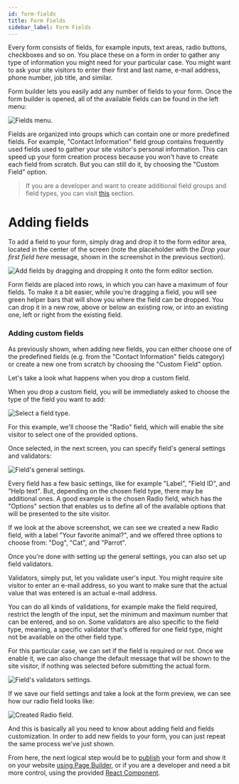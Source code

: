 ```yaml
---
id: form-fields
title: Form Fields
sidebar_label: Form Fields
---
```


Every form consists of fields, for example inputs, text areas, radio buttons, checkboxes and so on. You place these on a form in order to gather any type of information you might need for your particular case. You might want to ask your site visitors to enter their first and last name, e-mail address, phone number, job title, and similar.

Form builder lets you easily add any number of fields to your form. Once the form builder is opened, all of the available fields can be found in the left menu:

![Fields menu.](/img/webiny-apps/form-builder/form-fields/fields-menu.png)

Fields are organized into groups which can contain one or more predefined fields. For example, "Contact Information" field group contains frequently used fields used to gather your site visitor's personal information. This can speed up your form creation process because you won't have to create each field from scratch. But you can still do it, by choosing the "Custom Field" option.

> If you are a developer and want to create additional field groups and field types, you can visit [this](/docs/webiny-apps/form-builder/creating-new-form-fields) section.

# Adding fields

To add a field to your form, simply drag and drop it to the form editor area, located in the center of the screen (note the placeholder with the _Drop your first field here_ message, shown in the screenshot in the previous section).

![Add fields by dragging and dropping it onto the form editor section.](/img/webiny-apps/form-builder/form-fields/add-field.png)

Form fields are placed into rows, in which you can have a maximum of four fields. To make it a bit easier, while you're dragging a field, you will see green helper bars that will show you where the field can be dropped. You can drop it in a new row, above or below an existing row, or into an existing one, left or right from the existing field.

### Adding custom fields

As previously shown, when adding new fields, you can either choose one of the predefined fields (e.g. from the "Contact Information" fields category) or create a new one from scratch by choosing the "Custom Field" option.

Let's take a look what happens when you drop a custom field.

When you drop a custom field, you will be immediately asked to choose the type of the field you want to add:

![Select a field type.](/img/webiny-apps/form-builder/form-fields/field-settings-field-types.png)

For this example, we'll choose the "Radio" field, which will enable the site visitor to select one of the provided options.

Once selected, in the next screen, you can specify field's general settings and validators:

![Field's general settings.](/img/webiny-apps/form-builder/form-fields/field-settings-general.png)

Every field has a few basic settings, like for example "Label", "Field ID", and "Help text". But, depending on the chosen field type, there may be additional ones. A good example is the chosen Radio field, which has the "Options" section that enables us to define all of the available options that will be presented to the site visitor.

If we look at the above screenshot, we can see we created a new Radio field, with a label "Your favorite animal?", and we offered three options to choose from: "Dog", "Cat", and "Parrot".

Once you're done with setting up the general settings, you can also set up field validators.

Validators, simply put, let you validate user's input. You might require site visitor to enter an e-mail address, so you want to make sure that the actual value that was entered is an actual e-mail address.

You can do all kinds of validations, for example make the field required, restrict the length of the input, set the minimum and maximum number that can be entered, and so on. Some validators are also specific to the field type, meaning, a specific validator that's offered for one field type, might not be available on the other field type.

For this particular case, we can set if the field is required or not. Once we enable it, we can also change the default message that will be shown to the site visitor, if nothing was selected before submitting the actual form.

![Field's validators settings.](/img/webiny-apps/form-builder/form-fields/field-settings-validators.png)

If we save our field settings and take a look at the form preview, we can see how our radio field looks like:

![Created Radio field.](/img/webiny-apps/form-builder/form-fields/field-preview.png)

And this is basically all you need to know about adding field and fields customization. In order to add new fields to your form, you can just repeat the same process we've just shown.

From here, the next logical step would be to [publish](/docs/webiny-apps/form-builder/revisions-and-publishing) your form and show it on your website [using Page Builder](docs/webiny-apps/form-builder/embed-forms-via-page-builder), or if you are a developer and need a bit more control, using the provided [React Component](/docs/webiny-apps/form-builder/react-component).
